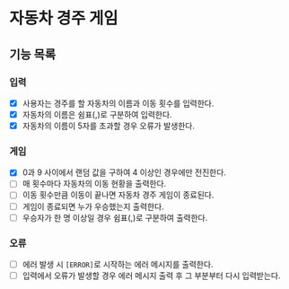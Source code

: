 # 자동차 경주 게임
## 기능 목록
### 입력
- [x] 사용자는 경주를 할 자동차의 이름과 이동 횟수를 입력한다.
- [x] 자동차의 이름은 쉼표(,)로 구분하여 입력한다.
- [x] 자동차의 이름이 5자를 초과할 경우 오류가 발생한다.
### 게임
- [x] 0과 9 사이에서 랜덤 값을 구하여 4 이상인 경우에만 전진한다.
- [ ] 매 횟수마다 자동차의 이동 현황을 출력한다.
- [ ] 이동 횟수만큼 이동이 끝나면 자동차 경주 게임이 종료된다.
- [ ] 게임이 종료되면 누가 우승했는지 출력한다.
- [ ] 우승자가 한 명 이상일 경우 쉼표(,)로 구분하여 출력한다.
### 오류
- [ ] 에러 발생 시 `[ERROR]`로 시작하는 에러 메시지를 출력한다.
- [ ] 입력에서 오류가 발생할 경우 에러 메시지 출력 후 그 부분부터 다시 입력받는다.
